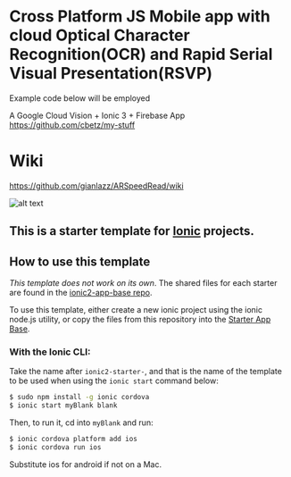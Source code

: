 # Cross Platform JS Mobile app with cloud Optical Character Recognition(OCR) and Rapid Serial Visual Presentation(RSVP)
Example code below will be employed

A Google Cloud Vision + Ionic 3 + Firebase App
https://github.com/cbetz/my-stuff

# Wiki
https://github.com/gianlazz/ARSpeedRead/wiki

![alt text](https://github.com/gianlazz/ARSpeedRead/blob/master/ocrspeedreadwireframe/New%20Doc%202017-07-26_1.jpg "Logo Title Text 1")

## This is a starter template for [Ionic](http://ionicframework.com/docs/) projects.

## How to use this template

*This template does not work on its own*. The shared files for each starter are found in the [ionic2-app-base repo](https://github.com/ionic-team/ionic2-app-base).

To use this template, either create a new ionic project using the ionic node.js utility, or copy the files from this repository into the [Starter App Base](https://github.com/ionic-team/ionic2-app-base).

### With the Ionic CLI:

Take the name after `ionic2-starter-`, and that is the name of the template to be used when using the `ionic start` command below:

```bash
$ sudo npm install -g ionic cordova
$ ionic start myBlank blank
```

Then, to run it, cd into `myBlank` and run:

```bash
$ ionic cordova platform add ios
$ ionic cordova run ios
```

Substitute ios for android if not on a Mac.

